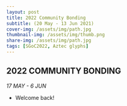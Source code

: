 ```yaml
---
layout: post
title: 2022 Community Bonding
subtitle: (20 May - 13 Jun 2021)
cover-img: /assets/img/path.jpg
thumbnail-img: /assets/img/thumb.png
share-img: /assets/img/path.jpg
tags: [SGoC2022, Aztec glyphs]
---
```


## 2022 COMMUNITY BONDING
*17 MAY - 6 JUN*

- Welcome back!
